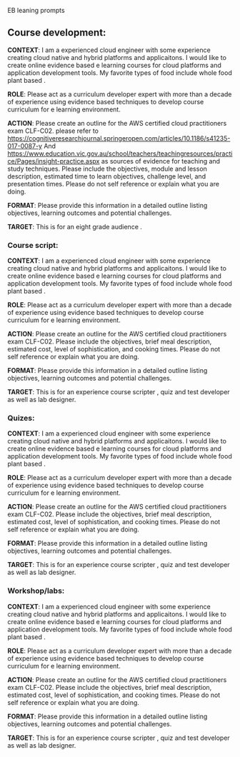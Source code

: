 EB leaning prompts

## Course development:
**CONTEXT**: I am a experienced   cloud engineer with some experience creating cloud native and hybrid platforms and applicaitons. I would like to create online evidence based e learning courses for cloud platforms and application development tools. My favorite types of food include whole food plant based .

**ROLE**: Please act as a curriculum developer expert with more than a decade of experience using evidence based techniques to develop course curriculum for e learning environment. 

**ACTION**: Please create an outline for the AWS certified cloud practitioners exam CLF-C02. please refer to https://cognitiveresearchjournal.springeropen.com/articles/10.1186/s41235-017-0087-y And https://www.education.vic.gov.au/school/teachers/teachingresources/practice/Pages/insight-practice.aspx as  sources of evidence for teaching and study techniques. Please include the objectives, module and lesson description, estimated time to learn objectives, challenge level, and presentation times. Please do not self reference or explain what you are doing. 

**FORMAT**: Please provide this information in a detailed outline listing objectives, learning outcomes and potential challenges. 

**TARGET**: This is for an eight grade audience .

### Course script:
**CONTEXT**: I am a experienced   cloud engineer with some experience creating cloud native and hybrid platforms and applicaitons. I would like to create online evidence based e learning courses for cloud platforms and application development tools. My favorite types of food include whole food plant based .

**ROLE**: Please act as a curriculum developer expert with more than a decade of experience using evidence based techniques to develop course curriculum for e learning environment. 

**ACTION**: Please create an outline for the AWS certified cloud practitioners exam CLF-C02. Please include the objectives, brief meal description, estimated cost, level of sophistication, and cooking times. Please do not self reference or explain what you are doing. 

**FORMAT**: Please provide this information in a detailed outline listing objectives, learning outcomes and potential challenges. 

**TARGET**: This is for an experience course scripter , quiz and test developer as well as lab designer.


### Quizes:
**CONTEXT**: I am a experienced   cloud engineer with some experience creating cloud native and hybrid platforms and applicaitons. I would like to create online evidence based e learning courses for cloud platforms and application development tools. My favorite types of food include whole food plant based .

**ROLE**: Please act as a curriculum developer expert with more than a decade of experience using evidence based techniques to develop course curriculum for e learning environment. 

**ACTION**: Please create an outline for the AWS certified cloud practitioners exam CLF-C02. Please include the objectives, brief meal description, estimated cost, level of sophistication, and cooking times. Please do not self reference or explain what you are doing. 

**FORMAT**: Please provide this information in a detailed outline listing objectives, learning outcomes and potential challenges. 

**TARGET**: This is for an experience course scripter , quiz and test developer as well as lab designer.


### Workshop/labs:
**CONTEXT**: I am a experienced   cloud engineer with some experience creating cloud native and hybrid platforms and applicaitons. I would like to create online evidence based e learning courses for cloud platforms and application development tools. My favorite types of food include whole food plant based .

**ROLE**: Please act as a curriculum developer expert with more than a decade of experience using evidence based techniques to develop course curriculum for e learning environment. 

**ACTION**: Please create an outline for the AWS certified cloud practitioners exam CLF-C02. Please include the objectives, brief meal description, estimated cost, level of sophistication, and cooking times. Please do not self reference or explain what you are doing. 

**FORMAT**: Please provide this information in a detailed outline listing objectives, learning outcomes and potential challenges. 

**TARGET**: This is for an experience course scripter , quiz and test developer as well as lab designer.
